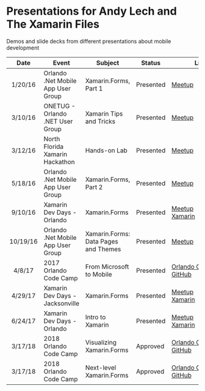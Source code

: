 # Presentations for Andy Lech and The Xamarin Files

Demos and slide decks from different presentations about mobile development

| Date | Event | Subject | Status| Link |
|:-:|-|-|-|-|
| 1/20/16 | Orlando .Net Mobile App User Group | Xamarin.Forms, Part 1 | Presented | [Meetup](https://www.meetup.com/Orlando-net-Mobile-app-User-Group/events/227570869/) |
| 3/10/16 | ONETUG - Orlando .NET User Group | Xamarin Tips and Tricks | Presented | [Meetup](https://www.meetup.com/ONETUG/events/229283073/) |
| 3/12/16 | North Florida Xamarin Hackathon | Hands-on Lab | Presented | [Meetup](https://www.meetup.com/NFLXUG/events/228923709/) |
| 5/18/16 | Orlando .Net Mobile App User Group | Xamarin.Forms, Part 2 | Presented | [Meetup](https://www.meetup.com/Orlando-net-Mobile-app-User-Group/events/227570893/) |
| 9/10/16 | Xamarin Dev Days - Orlando | Xamarin.Forms | Presented | [Meetup](https://www.meetup.com/Orlando-net-Mobile-app-User-Group/events/232995404/) <br /> [Xamarin](https://ti.to/xamarin/dev-days-orlando) |
| 10/19/16 | Orlando .Net Mobile App User Group | Xamarin.Forms: Data Pages and Themes | Presented | [Meetup](https://www.meetup.com/Orlando-net-Mobile-app-User-Group/events/233826823/) |
| 4/8/17 | 2017 Orlando Code Camp | From Microsoft to Mobile | Presented | [Orlando&nbsp;Code&nbsp;Camp](https://web.archive.org/web/20170412025958/http://www.orlandocodecamp.com:80/sessions/index/?timeslot=3) <br /> [GitHub](https://github.com/xamarinfiles/presentations/tree/master/FromMicrosoftToMobile) |
| 4/29/17 | Xamarin Dev Days - Jacksonville | Xamarin.Forms | Presented | [Meetup](https://www.meetup.com/NFLXUG/events/238822623/) <br /> [Xamarin](https://ti.to/xamarin/dev-days-jacksonville-2017) | 
| 6/24/17 | Xamarin Dev Days - Orlando | Intro to Xamarin | Presented | [Meetup](https://www.meetup.com/Orlando-net-Mobile-app-User-Group/events/240225355/) <br/> [Xamarin](https://ti.to/xamarin/dev-days-orlando-2017) |
| 3/17/18 | 2018 Orlando Code Camp | Visualizing Xamarin.Forms | Approved | [Orlando&nbsp;Code&nbsp;Camp](http://orlandocodecamp.com/Sessions/Details/58) <br /> [GitHub](https://github.com/xamarinfiles/presentations/tree/master/VisualizingXamarinForms) |
| 3/17/18 | 2018 Orlando Code Camp | Next-level Xamarin.Forms | Approved | [Orlando&nbsp;Code&nbsp;Camp](http://orlandocodecamp.com/Sessions/Details/60) <br /> [GitHub](https://github.com/xamarinfiles/presentations/tree/master/NextLevelXamarinForms) |
